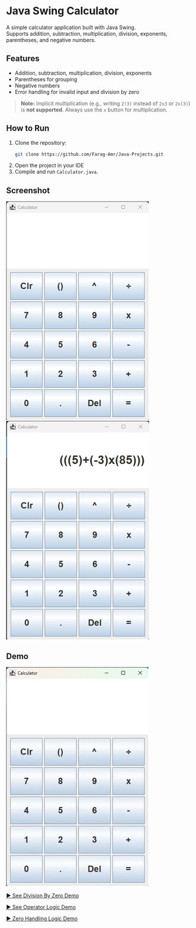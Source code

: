 # Java Swing Calculator

A simple calculator application built with Java Swing.  
Supports addition, subtraction, multiplication, division, exponents, parentheses, and negative numbers.

## Features

- Addition, subtraction, multiplication, division, exponents
- Parentheses for grouping
- Negative numbers
- Error handling for invalid input and division by zero

> **Note:** Implicit multiplication (e.g., writing `2(3)` instead of `2x3` or `2x(3)`) is **not supported**. Always use the `x` button for multiplication.

## How to Run

1. Clone the repository:
   ```sh
   git clone https://github.com/Farag-Amr/Java-Projects.git
   ```
2. Open the project in your IDE
3. Compile and run `Calculator.java`.

## Screenshot

![Empty Calculator](Images/image-1.png)
![Calculator With Equation](Images/image.png)

## Demo

![Calculator Demo](Images/Parentheses-Logic-&-Multiple-Equations-Demo.gif)

[▶️ See Division By Zero Demo](Images/Division-By-Zero-Demo.gif)

[▶️ See Operator Logic Demo](Images/Operator-Logic.gif)

[▶️ Zero Handling Logic Demo](Images/Zero-Handling-Logic.gif)
